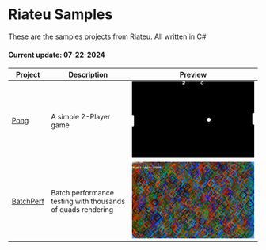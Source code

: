 # Riateu Samples

These are the samples projects from Riateu. All written in C#

#### Current update: 07-22-2024

|Project|Description|Preview|
|----|----|----|
|[Pong](./Pong)|A simple 2-Player game|![preview](./Pong/preview.png)|
|[BatchPerf](./BatchPerf)|Batch performance testing with thousands of quads rendering|![preview](./BatchPerf/preview.png)|

